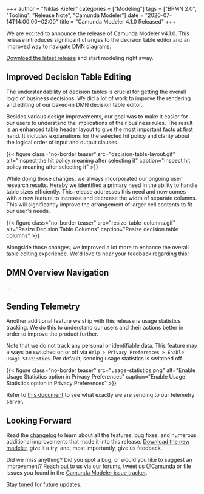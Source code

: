 +++
author = "Niklas Kiefer"
categories = ["Modeling"]
tags = ["BPMN 2.0", "Tooling", "Release Note", "Camunda Modeler"]
date = "2020-07-14T14:00:00+02:00"
title = "Camunda Modeler 4.1.0 Released"
+++

We are excited to announce the release of Camunda Modeler v4.1.0. This release introduces significant changes to the decision table editor and an improved way to navigate DMN diagrams.

[Download the latest release](https://camunda.com/download/modeler/) and start modeling right away.

<!--more-->

## Improved Decision Table Editing

The understandability of decision tables is crucial for getting the overall logic of business decisions. We did a lot of work to improve the rendering and editing of our baked-in DMN decision table editor.

Besides various design improvements, our goal was to make it easier for our users to understand the implications of their business rules. The result is an enhanced table header layout to give the most important facts at first hand. It includes explanations for the selected hit policy and clarity about the logical order of input and output clauses.

{{< figure class="no-border teaser" src="decision-table-layout.gif" alt="Inspect the hit policy meaning after selecting it" caption="Inspect hit policy meaning after selecting it" >}}

While doing those changes, we always incorporated our ongoing user research results. Hereby we identified a primary need in the ability to handle table sizes efficiently. This release addresses this need and now comes with a new feature to increase and decrease the width of separate columns. This will significantly improve the arrangement of larger cell contents to fit our user's needs.

{{< figure class="no-border teaser" src="resize-table-columns.gif" alt="Resize Decision Table Columns" caption="Resize decision table columns" >}}

Alongside those changes, we improved a lot more to enhance the overall table editing experience. We'd love to hear your feedback regarding this!


## DMN Overview Navigation

...

## Sending Telemetry

Another additional feature we ship with this release is usage statistics tracking. We do this to understand our users and their actions better in order to improve the product further.

Note that we do not track any personal or identifiable data. This feature may always be switched on or off via `Help > Privacy Preferences > Enable Usage Statistics`. Per default, sending usage statistics is switched off.

{{< figure class="no-border teaser" src="usage-statistics.png" alt="Enable Usage Statistics option in Privacy Preferences" caption="Enable Usage Statistics option in Privacy Preferences" >}}

Refer to [this document](https://github.com/camunda/camunda-modeler/tree/master/docs/telemetry) to see what exactly we are sending to our telemetry server.

## Looking Forward

Read the [changelog](https://github.com/camunda/camunda-modeler/blob/master/CHANGELOG.md) to learn about all the features, bug fixes, and numerous additional improvements that made it into this release. [Download the new modeler](https://camunda.com/download/modeler/), give it a try, and, most importantly, give us feedback.

Did we miss anything? Did you spot a bug, or would you like to suggest an improvement? Reach out to us via [our forums](https://forum.camunda.org/c/modeler), tweet us [@Camunda](https://twitter.com/Camunda) or file issues you found in the [Camunda Modeler issue tracker](https://github.com/camunda/camunda-modeler/issues/new/choose).

Stay tuned for future updates.
